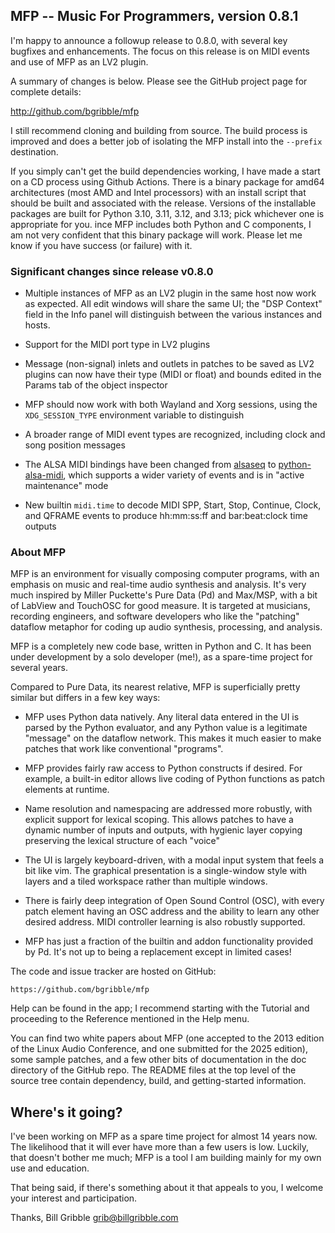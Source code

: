 ## MFP -- Music For Programmers, version 0.8.1

I'm happy to announce a followup release to 0.8.0,
with several key bugfixes and enhancements. The focus on this
release is on MIDI events and use of MFP as an LV2 plugin.

A summary of changes is below.  Please see the GitHub project page
for complete details:

  http://github.com/bgribble/mfp

I still recommend cloning and building from source. The build
process is improved and does a better job of isolating the MFP
install into the `--prefix` destination.

If you simply can't get the build dependencies working, I have
made a start on a CD process using Github Actions. There is a
binary package for amd64 architectures (most AMD and Intel
processors) with an install script that should be built and
associated with the release. Versions of the installable packages
are built for Python 3.10, 3.11, 3.12, and 3.13; pick whichever
one is appropriate for you. ince MFP includes both Python and C
components, I am not very confident that this binary package will
work. Please let me know if you have success (or failure) with
it.


### Significant changes since release v0.8.0

* Multiple instances of MFP as an LV2 plugin in the same host now
  work as expected. All edit windows will share the same UI; the 
  "DSP Context" field in the Info panel will distinguish between 
  the various instances and hosts.

* Support for the MIDI port type in LV2 plugins

* Message (non-signal) inlets and outlets in patches to be saved
  as LV2 plugins can now have their type (MIDI or float) and
  bounds edited in the Params tab of the object inspector

* MFP should now work with both Wayland and Xorg sessions, using
  the `XDG_SESSION_TYPE` environment variable to distinguish

* A broader range of MIDI event types are recognized, including
  clock and song position messages

* The ALSA MIDI bindings have been changed from [alsaseq]() to
  [python-alsa-midi](), which supports a wider variety of events
  and is in "active maintenance" mode

* New builtin `midi.time` to decode MIDI SPP, Start, Stop,
  Continue, Clock, and QFRAME events to produce hh:mm:ss:ff and
  bar:beat:clock time outputs

### About MFP

MFP is an environment for visually composing computer programs,
with an emphasis on music and real-time audio synthesis and
analysis.  It's very much inspired by Miller Puckette's Pure Data
(Pd) and Max/MSP, with a bit of LabView and TouchOSC for good
measure.  It is targeted at musicians, recording engineers, and
software developers who like the "patching" dataflow metaphor for
coding up audio synthesis, processing, and analysis.

MFP is a completely new code base, written in Python and C. It
has been under development by a solo developer (me!), as a
spare-time project for several years.

Compared to Pure Data, its nearest relative, MFP is superficially
pretty similar but differs in a few key ways:

 * MFP uses Python data natively.  Any literal data entered in the
   UI is parsed by the Python evaluator, and any Python value is a
   legitimate "message" on the dataflow network. This makes it much
   easier to make patches that work like conventional "programs".

 * MFP provides fairly raw access to Python constructs if
   desired. For example, a built-in editor allows live coding of
   Python functions as patch elements at runtime.

 * Name resolution and namespacing are addressed more robustly,
   with explicit support for lexical scoping.  This allows patches
   to have a dynamic number of inputs and outputs, with hygienic
   layer copying preserving the lexical structure of each "voice"

 * The UI is largely keyboard-driven, with a modal input system
   that feels a bit like vim.  The graphical presentation is a
   single-window style with layers and a tiled workspace rather
   than multiple windows.

 * There is fairly deep integration of Open Sound Control (OSC), with
   every patch element having an OSC address and the ability to learn
   any other desired address.  MIDI controller learning is also robustly
   supported.

 * MFP has just a fraction of the builtin and addon functionality
   provided by Pd.  It's not up to being a replacement except in
   limited cases!

The code and issue tracker are hosted on GitHub:

    https://github.com/bgribble/mfp

Help can be found in the app; I recommend starting with the
Tutorial and proceeding to the Reference mentioned in the Help
menu.

You can find two white papers about MFP (one accepted to the 2013
edition of the Linux Audio Conference, and one submitted for the
2025 edition), some sample patches, and a few other bits of
documentation in the doc directory of the GitHub repo.  The
README files at the top level of the source tree contain
dependency, build, and getting-started information.

Where's it going?
----------------------------------------

I've been working on MFP as a spare time project for almost 14
years now.  The likelihood that it will ever have more than a few
users is low.  Luckily, that doesn't bother me much; MFP is a
tool I am building mainly for my own use and education.

That being said, if there's something about it that appeals to
you, I welcome your interest and participation.

Thanks,
Bill Gribble <grib@billgribble.com>


